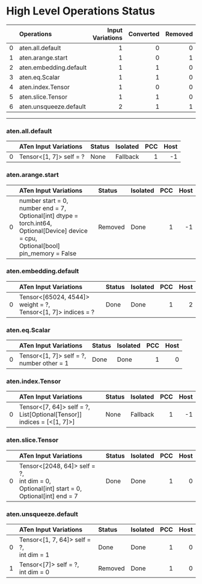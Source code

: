 # High Level Operations Status
|    | Operations             |   Input Variations |   Converted |   Removed |   Fallback | Completed   |   Score |
|---:|:-----------------------|-------------------:|------------:|----------:|-----------:|:------------|--------:|
|  0 | aten.all.default       |                  1 |           0 |         0 |          0 | ✘           |       0 |
|  1 | aten.arange.start      |                  1 |           0 |         1 |          0 | ✅          |       1 |
|  2 | aten.embedding.default |                  1 |           1 |         0 |          0 | ✅          |       1 |
|  3 | aten.eq.Scalar         |                  1 |           1 |         0 |          0 | ✅          |       1 |
|  4 | aten.index.Tensor      |                  1 |           0 |         0 |          0 | ✘           |       0 |
|  5 | aten.slice.Tensor      |                  1 |           1 |         0 |          0 | ✅          |       1 |
|  6 | aten.unsqueeze.default |                  2 |           1 |         1 |          0 | ✅          |       1 |
***
### aten.all.default
|    | ATen Input Variations   | Status   | Isolated   |   PCC |   Host |
|---:|:------------------------|:---------|:-----------|------:|-------:|
|  0 | Tensor<[1, 7]> self = ? | None     | Fallback   |     1 |     -1 |
### aten.arange.start
|    | ATen Input Variations                                                                                                                             | Status   | Isolated   |   PCC |   Host |
|---:|:--------------------------------------------------------------------------------------------------------------------------------------------------|:---------|:-----------|------:|-------:|
|  0 | number start = 0,<br>number end = 7,<br>Optional[int] dtype = torch.int64,<br>Optional[Device] device = cpu,<br>Optional[bool] pin_memory = False | Removed  | Done       |     1 |     -1 |
### aten.embedding.default
|    | ATen Input Variations                                           | Status   | Isolated   |   PCC |   Host |
|---:|:----------------------------------------------------------------|:---------|:-----------|------:|-------:|
|  0 | Tensor<[65024, 4544]> weight = ?,<br>Tensor<[1, 7]> indices = ? | Done     | Done       |     1 |      2 |
### aten.eq.Scalar
|    | ATen Input Variations                        | Status   | Isolated   |   PCC |   Host |
|---:|:---------------------------------------------|:---------|:-----------|------:|-------:|
|  0 | Tensor<[1, 7]> self = ?,<br>number other = 1 | Done     | Done       |     1 |      0 |
### aten.index.Tensor
|    | ATen Input Variations                                                    | Status   | Isolated   |   PCC |   Host |
|---:|:-------------------------------------------------------------------------|:---------|:-----------|------:|-------:|
|  0 | Tensor<[7, 64]> self = ?,<br>List[Optional[Tensor]] indices = [<[1, 7]>] | None     | Fallback   |     1 |     -1 |
### aten.slice.Tensor
|    | ATen Input Variations                                                                             | Status   | Isolated   |   PCC |   Host |
|---:|:--------------------------------------------------------------------------------------------------|:---------|:-----------|------:|-------:|
|  0 | Tensor<[2048, 64]> self = ?,<br>int dim = 0,<br>Optional[int] start = 0,<br>Optional[int] end = 7 | Done     | Done       |     1 |      0 |
### aten.unsqueeze.default
|    | ATen Input Variations                       | Status   | Isolated   |   PCC |   Host |
|---:|:--------------------------------------------|:---------|:-----------|------:|-------:|
|  0 | Tensor<[1, 7, 64]> self = ?,<br>int dim = 1 | Done     | Done       |     1 |      0 |
|  1 | Tensor<[7]> self = ?,<br>int dim = 0        | Removed  | Done       |     1 |      0 |

